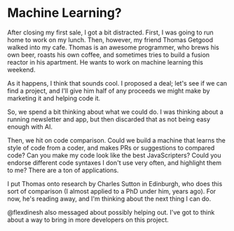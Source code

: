 # Machine Learning?

After closing my first sale, I got a bit distracted. First, I was going to run home to work on my lunch. Then, however, my friend Thomas Getgood walked into my cafe. Thomas is an awesome programmer, who brews his own beer, roasts his own coffee, and sometimes tries to build a fusion reactor in his apartment. He wants to work on machine learning this weekend.

As it happens, I think that sounds cool. I proposed a deal; let's see if we can find a project, and I'll give him half of any proceeds we might make by marketing it and helping code it.

So, we spend a bit thinking about what we could do. I was thinking about a running newsletter and app, but then discarded that as not being easy enough with AI.

Then, we hit on code comparison. Could we build a machine that learns the style of code from a coder, and makes PRs or suggestions to compared code? Can you make my code look like the best JavaScripters? Could you endorse different code syntaxes I don't use very often, and highlight them to me? There are a ton of applications.

I put Thomas onto research by Charles Sutton in Edinburgh, who does this sort of comparison (I almost applied to a PhD under him, years ago). For now, he's reading away, and I'm thinking about the next thing I can do.

@flexdinesh also messaged about possibly helping out. I've got to think about a way to bring in more developers on this project.